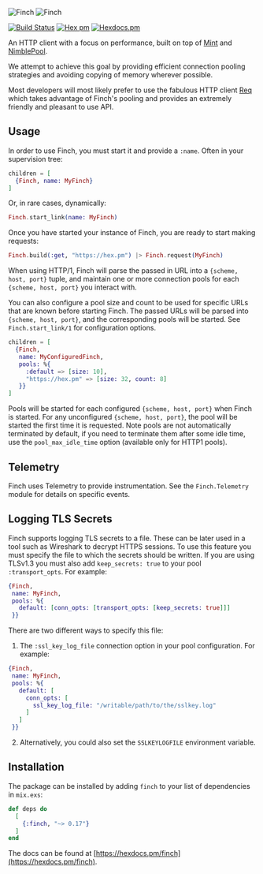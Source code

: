 ![Finch](./assets/Finch_logo_onWhite.png#gh-light-mode-only)
![Finch](./assets/Finch_logo_all-White.png#gh-dark-mode-only)

[![Build Status](https://github.com/sneako/finch/workflows/CI/badge.svg?branch=main)](https://github.com/sneako/finch/actions) [![Hex pm](https://img.shields.io/hexpm/v/finch.svg?style=flat)](https://hex.pm/packages/finch) [![Hexdocs.pm](https://img.shields.io/badge/hex-docs-lightgreen.svg)](https://hexdocs.pm/finch/)

<!-- MDOC !-->

An HTTP client with a focus on performance, built on top of
[Mint](https://github.com/elixir-mint/mint) and [NimblePool](https://github.com/dashbitco/nimble_pool).

We attempt to achieve this goal by providing efficient connection pooling strategies and avoiding copying of memory wherever possible.

Most developers will most likely prefer to use the fabulous HTTP client [Req](https://github.com/wojtekmach/req) which takes advantage of Finch's pooling and provides an extremely friendly and pleasant to use API.

## Usage

In order to use Finch, you must start it and provide a `:name`. Often in your
supervision tree:

```elixir
children = [
  {Finch, name: MyFinch}
]
```

Or, in rare cases, dynamically:

```elixir
Finch.start_link(name: MyFinch)
```

Once you have started your instance of Finch, you are ready to start making requests:

```elixir
Finch.build(:get, "https://hex.pm") |> Finch.request(MyFinch)
```

When using HTTP/1, Finch will parse the passed in URL into a `{scheme, host, port}`
tuple, and maintain one or more connection pools for each `{scheme, host, port}` you
interact with.

You can also configure a pool size and count to be used for specific URLs that are
known before starting Finch. The passed URLs will be parsed into `{scheme, host, port}`,
and the corresponding pools will be started. See `Finch.start_link/1` for configuration
options.

```elixir
children = [
  {Finch,
   name: MyConfiguredFinch,
   pools: %{
     :default => [size: 10],
     "https://hex.pm" => [size: 32, count: 8]
   }}
]
```

Pools will be started for each configured `{scheme, host, port}` when Finch is started.
For any unconfigured `{scheme, host, port}`, the pool will be started the first time
it is requested. Note pools are not automatically terminated by default, if you need to
terminate them after some idle time, use the `pool_max_idle_time` option (available only for HTTP1 pools).

## Telemetry

Finch uses Telemetry to provide instrumentation. See the `Finch.Telemetry`
module for details on specific events.

## Logging TLS Secrets

Finch supports logging TLS secrets to a file. These can be later used in a tool such as
Wireshark to decrypt HTTPS sessions. To use this feature you must specify the file to
which the secrets should be written. If you are using TLSv1.3 you must also add
`keep_secrets: true` to your pool `:transport_opts`. For example:

```elixir
{Finch,
 name: MyFinch,
 pools: %{
   default: [conn_opts: [transport_opts: [keep_secrets: true]]]
 }}
```

There are two different ways to specify this file:

1. The `:ssl_key_log_file` connection option in your pool configuration. For example:

```elixir
{Finch,
 name: MyFinch,
 pools: %{
   default: [
     conn_opts: [
       ssl_key_log_file: "/writable/path/to/the/sslkey.log"
     ]
   ]
 }}
```

2. Alternatively, you could also set the `SSLKEYLOGFILE` environment variable.

<!-- MDOC !-->

## Installation

The package can be installed by adding `finch` to your list of dependencies in `mix.exs`:

```elixir
def deps do
  [
    {:finch, "~> 0.17"}
  ]
end
```

The docs can be found at [https://hexdocs.pm/finch](https://hexdocs.pm/finch).
